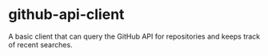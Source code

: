 # github-api-client
A basic client that can query the GitHub API for repositories and keeps track of recent searches.
